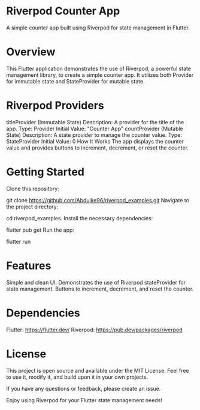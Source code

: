 
# Riverpod Counter App
A simple counter app built using Riverpod for state management in Flutter.

# Overview
This Flutter application demonstrates the use of Riverpod, a powerful state management library, to create a simple counter app. It utilizes both Provider for immutable state and StateProvider for mutable state.

# Riverpod Providers
titleProvider (Immutable State)
Description: A provider for the title of the app.
Type: Provider<String>
Initial Value: "Counter App"
countProvider (Mutable State)
Description: A state provider to manage the counter value.
Type: StateProvider<int>
Initial Value: 0
How It Works
The app displays the counter value and provides buttons to increment, decrement, or reset the counter.

# Getting Started
Clone this repository:


git clone https://github.com/Abdulke96/riverpod_examples.git
Navigate to the project directory:


cd riverpod_examples.
Install the necessary dependencies:

flutter pub get
Run the app:


flutter run


# Features
Simple and clean UI.
Demonstrates the use of Riverpod stateProvider for state management.
Buttons to increment, decrement, and reset the counter.
# Dependencies
Flutter: https://flutter.dev/
Riverpod: https://pub.dev/packages/riverpod
# License
This project is open source and available under the MIT License. Feel free to use it, modify it, and build upon it in your own projects.

If you have any questions or feedback, please create an issue.

Enjoy using Riverpod for your Flutter state management needs!